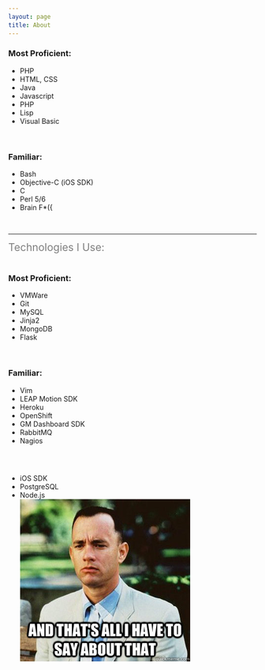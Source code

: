 ```yaml
---
layout: page
title: About
---
```


<h3>Most Proficient:</h3>
							<ul>
								<li>PHP</li>
								<li>HTML, CSS</li>
								<li>Java</li>
								<li>Javascript</li>
								<li>PHP</li>
								<li>Lisp</li>
								<li> Visual Basic</li>
							</ul>
						</div>
						<div class="col-md-1">&nbsp;</div>
						<div class="col-md-3">
							<h3>Familiar:</h3>
							<ul>
								<li>Bash</li>
								<li>Objective-C (iOS SDK)</li>
								<li>C</li>
								<li>Perl 5/6</li>
								<li> Brain F*({</li>
							</ul>
						</div>
						<div class="col-md-4">&nbsp;</div>
					</div>
					<hr class="abouthr">
					<span style="font-size: 150%; color: gray;">Technologies I Use: </span>
					<div class="row list-i-use">
						<div class="col-md-1">&nbsp;</div>
						<div class="col-md-3">
							<h3>Most Proficient:</h3>
							<ul>
								<li>VMWare</li>
								<li>Git</li>
								<li>MySQL</li>
								<li>Jinja2</li>
								<li>MongoDB</li>
								<li>Flask</li>
							</ul>
						</div>
						<div class="col-md-1">&nbsp;</div>
						<div class="col-md-3">
							<h3>Familiar:</h3>
							<ul>
								<li>Vim</li>
								<li>LEAP Motion SDK</li>
								<li>Heroku</li>
								<li>OpenShift</li>
								<li>GM Dashboard SDK</li>
								<li>RabbitMQ</li>
								<li>Nagios</li>
							</ul>
						</div>
						<div class="col-md-4">
							<h3>&nbsp;</h3>
							<ul>
								<li>iOS SDK</li>
								<li>PostgreSQL</li>
								<li>Node.js</li>
<!--Thanks Jared -->
<img border="0" src="/Photos/gump.jpg" alt="Forus Gump">
